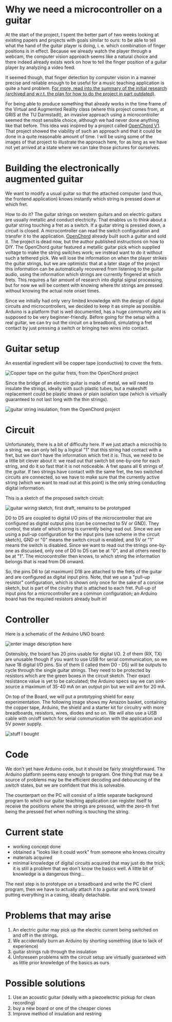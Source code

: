 # Why we need a microcontroller on a guitar

At the start of the project, I spent the better part of two weeks looking at existing papers and projects
with goals similar to ours: to be able to tell what the hand of the guitar player
is doing, i. e. which combination of finger positions is in effect. Because we already
watch the player through a webcam, the computer vision approach seems like a natural
choice and there indeed already exists work on how to tell the finger position of a guitar player by analyzing a video feed.

It seemed though, that finger detection by computer vision in a manner precise and reliable enough to be useful for a music teaching application is quite a hard problem. [For more, read into the summary of the initial research (archived and w.r.t. the plan for how to do the project in part outdated)](project_pitch.md).

For being able to produce something that already works in the time frame of the Virtual and Augmented Reality class (where this project comes from, at GRIS at the TU Darmstadt), an invasive approach using a microcontroller seemed the most sensible choice, although we had never done anything like that before. This idea was inspired by a project called [OpenChord V1](http://www.laboratoryspokane.com/openchord/the-openchord-v1-guitar/). That project showed the viability of such an approach and that it could be done in a quite reasonable amount of time. I will be using some of the images of that project to illustrate the approach here, for as long as we have not yet arrived at a state where we can take those pictures for ourselves.

# Building the electronically augmented guitar

We want to modify a usual guitar so that the attached computer
(and thus, the frontend application) knows instantly which string is pressed down at
which fret.

How to do it? The guitar strings on western guitars and on electric guitars are usually
metallic and conduct electricity. That enables us to think about a guitar string
touching a fret as a switch. If a guitar string is pressed down, a circuit is closed. A microcontroller can read the switch configuration and transfer it to the application. [OpenChord](http://www.laboratoryspokane.com/openchord/the-openchord-v1-guitar/)
already built such a guitar and sold it. The project is dead now, but the author
published instructions on how to DIY. The OpenChord guitar featured a metallic guitar pick which supplied voltage to make the string switches work; we instead want to do it without such a tethered pick. We will lose the information on when the player strikes the guitar strings, but we are optimistic that at a later stage of the project this information can be automatically recovered from listening to the guitar audio, using the information which strings are currently fingered at which frets. This requires a fair amount of research into digital signal processing, but for now we will be content with knowing where thr strings are pressed without knowing the actual note onset times.

Since we initially had only very limited knowledge with the design of digital circuits and microcontrollers, we decided to keep it as simple as possible. Arduino is a platform that is well documented, has a huge community and is supposed to be very beginner-friendly. Before going for the setup with a real guitar, we can try out the circuit on a breadbord, simulating a fret contact by just pressing a switch or bringing two wires into contact.

# Guitar setup

An essential ingredient will be copper tape (conductive) to cover the frets.

![Copper tape on the guitar frets, from the OpenChord project](fretTape.jpg)

Since the bridge of an electric guitar is made of metal, we will need to insulate the strings, ideally with such plastic tubes, but a makeshift replacement could be plastic straws or plain isolation tape (which is virtually guaranteed to not last long with the thin strings).

![guitar string insulation, from the OpenChord project](insulation.png)

# Circuit

Unfortunately, there is a bit of difficulty here. If we just attach a microchip to a string, we can only tell by a logical "1" that this string had contact with a fret, but we don't have the information which fret it is. Thus, we need to be a little bit clever about it: we read out that switch bit one-by-one for each string, and do it so fast that it is not noticeable. A fret spans all 6 strings of the guitar. If two strings have contact with the same fret, the two switched circuits are connected, so we have to make sure that the currently active string (which we want to read out at this point) is the only string conducting digital information.

This is a sketch of the proposed switch circuit:

![guitar wiring sketch, first draft, remains to be prototyped](wiring.PNG)

D0 to D5 are coupled to digital I/O pins of the microcontroller that are configured as digital output pins (can be connected to 5V or GND). They control, the state of which string is currently being read out. Since we are using a pull-up configuration for the input pins (see scheme in the circuit sketch), GND or "0" means the switch circuit is enabled, and 5V or "1" means the switch is disabled. Since we want to read out the strings one-by-one as discussed, only one of D0 to D5 can be at "0", and all others need to be at "1". The microcontroller then knows, to which string the information belongs that is read from D6 onward.

So, the pins D6 to (at maximum) D18 are attached to the frets of the guitar and are configured as digital input pins. Note, that we use a "pull-up resistor" configuration, which is shown only once for the sake of a concise sketch, but is part of the ciruitry that is attached to each fret.
Pull-up of input pins for a microcontroller are a common configuration; an Arduino board has the required resistors already built in!

# Controller

Here is a schematic of the Arduino UNO board:

![enter image description here](arduinopins.png)

Ostensibly, the board has 20 pins usable for digital I/O. 2 of them (RX, TX) are unusable though if you want to use USB for serial communication, so we have 18 digital I/O pins. Six of them (I called them D0 - D5) will be outputs to cycle through the single guitar strings. They need to be protected by resistors which are the green boxes in the circuit sketch. Their exact resistance value is yet to be calculated; the Arduino specs say we can sink-source a maximum of 35-40 mA on an output pin but we will aim for 20 mA.

On top of the Board, we will put a prototyping shield for easy experimentation. The following image shows my Amazon basket, containing the copper tape, Arduino, the shield and a starter kit for circuitry with more breadboards, resistors, wires, diodes and so on. We will also use a USB cable with on/off switch for serial communication with the application and 5V power supply.

![stuff I bought](electronicsEtc.png)

# Code

We don't yet have Arduino code, but it should be fairly straightforward. The Arduino platform seems easy enough to program. One thing that may be a source of problems may be the efficient decoding and debouncing of the switch states, but we are confident that this is solveable.

The counterpart on the PC will consist of a little separate background program to which our guitar teaching application can register itself to receive the positions where the strings are pressed, with the zero-th fret being the pressed fret when nothing is touching the string.

# Current state

 - working concept done
 - obtained a "looks like it could work" from someone who knows circuitry
 - materials acquired
 - minimal knowledge of digital circuits acquired that may just do the trick; it is still a problem that we don't know the basics well. A little bit of knowledge is a dangerous thing...

The next step is to prototype on a breadboard and write the PC client program, then we have to actually attach it to a guitar and work toward putting everything in a casing, ideally detachable.

# Problems that may arise

1. An electric guitar may pick up the electric current being switched on and off in the strings.
2. We accidentally burn an Arduino by shorting something (due to lack of experience)
3. guitar strings rub through the insulation
4. Unforeseen problems with the circuit setup are virtually guaranteed with as little prior knowledge of the basics as ours


# Possible solutions

1. Use an acoustic guitar (ideally with a piezoelectric pickup for clean recording)
2. buy a new board or one of the cheaper clones
3. Improve method of insulation and restring
